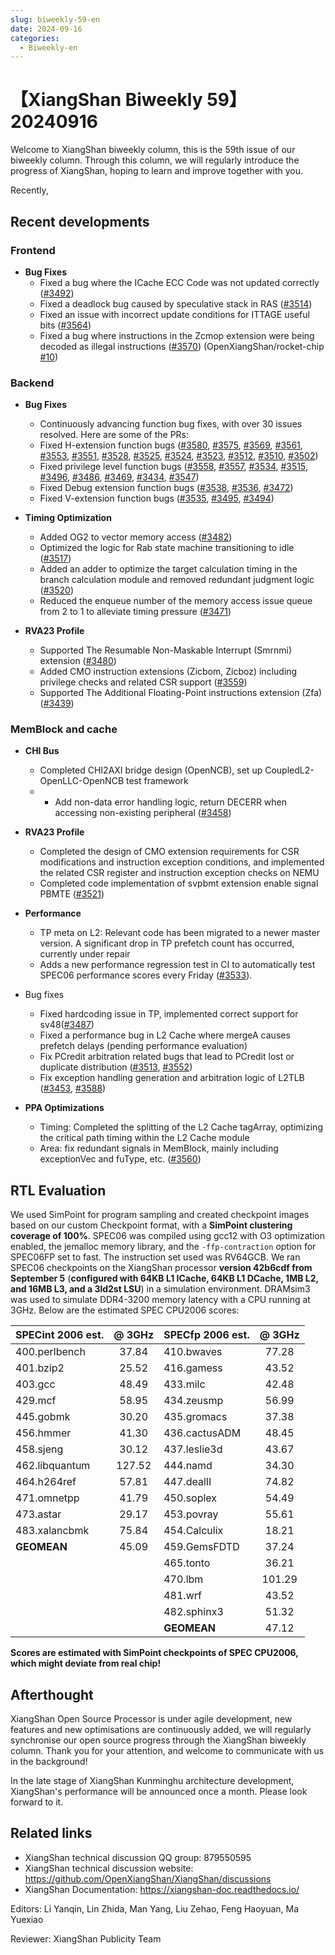 ```yaml
---
slug: biweekly-59-en
date: 2024-09-16
categories:
  - Biweekly-en
---
```


# 【XiangShan Biweekly 59】20240916

Welcome to XiangShan biweekly column, this is the 59th issue of our biweekly column. Through this column, we will regularly introduce the progress of XiangShan, hoping to learn and improve together with you.

Recently,

<!-- more -->
## Recent developments

### Frontend

- **Bug Fixes**
    - Fixed a bug where the ICache ECC Code was not updated correctly ([#3492](https://github.com/OpenXiangShan/XiangShan/pull/3492))
    - Fixed a deadlock bug caused by speculative stack in RAS ([#3514](https://github.com/OpenXiangShan/XiangShan/pull/3514))
    - Fixed an issue with incorrect update conditions for ITTAGE useful bits ([#3564](https://github.com/OpenXiangShan/XiangShan/pull/3564))
    - Fixed a bug where instructions in the Zcmop extension were being decoded as illegal instructions ([#3570](https://github.com/OpenXiangShan/XiangShan/pull/3570)) (OpenXiangShan/rocket-chip [#10](https://github.com/OpenXiangShan/rocket-chip/pull/10))

### Backend

- **Bug Fixes**
    - Continuously advancing function bug fixes, with over 30 issues resolved. Here are some of the PRs:
    - Fixed H-extension function bugs ([#3580](https://github.com/OpenXiangShan/XiangShan/pull/3580), [#3575](https://github.com/OpenXiangShan/XiangShan/pull/3575), [#3569](https://github.com/OpenXiangShan/XiangShan/pull/3569), [#3561](https://github.com/OpenXiangShan/XiangShan/pull/3561), [#3553](https://github.com/OpenXiangShan/XiangShan/pull/3553), [#3551](https://github.com/OpenXiangShan/XiangShan/pull/3551), [#3528](https://github.com/OpenXiangShan/XiangShan/pull/3528), [#3525](https://github.com/OpenXiangShan/XiangShan/pull/3525), [#3524](https://github.com/OpenXiangShan/XiangShan/pull/3524), [#3523](https://github.com/OpenXiangShan/XiangShan/pull/3523), [#3512](https://github.com/OpenXiangShan/XiangShan/pull/3512), [#3510](https://github.com/OpenXiangShan/XiangShan/pull/3510), [#3502](https://github.com/OpenXiangShan/XiangShan/pull/3502))
    - Fixed privilege level function bugs ([#3558](https://github.com/OpenXiangShan/XiangShan/pull/3558), [#3557](https://github.com/OpenXiangShan/XiangShan/pull/3557), [#3534](https://github.com/OpenXiangShan/XiangShan/pull/3534), [#3515](https://github.com/OpenXiangShan/XiangShan/pull/3515), [#3496](https://github.com/OpenXiangShan/XiangShan/pull/3496), [#3486](https://github.com/OpenXiangShan/XiangShan/pull/3486), [#3469](https://github.com/OpenXiangShan/XiangShan/pull/3469), [#3434](https://github.com/OpenXiangShan/XiangShan/pull/3434), [#3547](https://github.com/OpenXiangShan/XiangShan/pull/3547))
    - Fixed Debug extension function bugs ([#3538](https://github.com/OpenXiangShan/XiangShan/pull/3538), [#3536](https://github.com/OpenXiangShan/XiangShan/pull/3536), [#3472](https://github.com/OpenXiangShan/XiangShan/pull/3472))
    - Fixed V-extension function bugs ([#3535](https://github.com/OpenXiangShan/XiangShan/pull/3535), [#3495](https://github.com/OpenXiangShan/XiangShan/pull/3495), [#3494](https://github.com/OpenXiangShan/XiangShan/pull/3494))

- **Timing Optimization**
    - Added OG2 to vector memory access ([#3482](https://github.com/OpenXiangShan/XiangShan/pull/3482))
    - Optimized the logic for Rab state machine transitioning to idle ([#3517](https://github.com/OpenXiangShan/XiangShan/pull/3517))
    - Added an adder to optimize the target calculation timing in the branch calculation module and removed redundant judgment logic ([#3520](https://github.com/OpenXiangShan/XiangShan/pull/3520))
    - Reduced the enqueue number of the memory access issue queue from 2 to 1 to alleviate timing pressure ([#3471](https://github.com/OpenXiangShan/XiangShan/pull/3471))

- **RVA23 Profile**
    - Supported The Resumable Non-Maskable Interrupt (Smrnmi) extension ([#3480](https://github.com/OpenXiangShan/XiangShan/pull/3480))
    - Added CMO instruction extensions (Zicbom, Zicboz) including privilege checks and related CSR support ([#3559](https://github.com/OpenXiangShan/XiangShan/pull/3559))
    - Supported The Additional Floating-Point instructions extension (Zfa) ([#3439](https://github.com/OpenXiangShan/XiangShan/pull/3439))

### MemBlock and cache


- **CHI Bus**
    - Completed CHI2AXI bridge design (OpenNCB), set up CoupledL2-OpenLLC-OpenNCB test framework
    - - Add non-data error handling logic, return DECERR when accessing non-existing peripheral ([#3458](https://github.com/OpenXiangShan/XiangShan/pull/3458))

- **RVA23 Profile**
    - Completed the design of CMO extension requirements for CSR modifications and instruction exception conditions, and implemented the related CSR register and instruction exception checks on NEMU
    - Completed code implementation of svpbmt extension enable signal PBMTE ([#3521](https://github.com/OpenXiangShan/XiangShan/pull/3521))

- **Performance**
    - TP meta on L2: Relevant code has been migrated to a newer master version. A significant drop in TP prefetch count has occurred, currently under repair
    - Adds a new performance regression test in CI to automatically test SPEC06 performance scores every Friday ([#3533](https://github.com/OpenXiangShan/XiangShan/pull/3533)).

- Bug fixes
    - Fixed hardcoding issue in TP, implemented correct support for sv48([#3487](https://github.com/OpenXiangShan/XiangShan/commit/e1d5ffc2d93873b72146e78c8f6a904926de8590))
    - Fixed a performance bug in L2 Cache where mergeA causes prefetch delays (pending performance evaluation)
    - Fix PCredit arbitration related bugs that lead to PCredit lost or duplicate distribution ([#3513](https://github.com/OpenXiangShan/XiangShan/pull/3513), [#3552](https://github.com/OpenXiangShan/XiangShan/pull/3552))
    - Fix exception handling generation and arbitration logic of L2TLB ([#3453](https://github.com/OpenXiangShan/XiangShan/pull/3453), [#3588](https://github.com/OpenXiangShan/XiangShan/pull/3588))

- **PPA Optimizations**
    - Timing: Completed the splitting of the L2 Cache tagArray, optimizing the critical path timing within the L2 Cache module
    - Area: fix redundant signals in MemBlock, mainly including exceptionVec and fuType, etc. ([#3560](https://github.com/OpenXiangShan/XiangShan/pull/3560))

## RTL Evaluation

We used SimPoint for program sampling and created checkpoint images based on our custom Checkpoint format, with a **SimPoint clustering coverage of 100%**. SPEC06 was compiled using gcc12 with O3 optimization enabled, the jemalloc memory library, and the `-ffp-contraction` option for SPEC06FP set to fast. The instruction set used was RV64GCB. We ran SPEC06 checkpoints on the XiangShan processor **version 42b6cdf from September 5** (**configured with 64KB L1 ICache, 64KB L1 DCache, 1MB L2, and 16MB L3, and a 3ld2st LSU**) in a simulation environment. DRAMsim3 was used to simulate DDR4-3200 memory latency with a CPU running at 3GHz. Below are the estimated SPEC CPU2006 scores:

| SPECint 2006 est. | @ 3GHz | SPECfp 2006 est.  | @ 3GHz |
| :---------------- | :----: | :---------------- | :----: |
| 400.perlbench     | 37.84  | 410.bwaves        | 77.28  |
| 401.bzip2         | 25.52  | 416.gamess        | 43.52  |
| 403.gcc           | 48.49  | 433.milc          | 42.48  |
| 429.mcf           | 58.95  | 434.zeusmp        | 56.99  |
| 445.gobmk         | 30.20  | 435.gromacs       | 37.38  |
| 456.hmmer         | 41.30  | 436.cactusADM     | 48.45  |
| 458.sjeng         | 30.12  | 437.leslie3d      | 43.67  |
| 462.libquantum    | 127.52 | 444.namd          | 34.30  |
| 464.h264ref       | 57.81  | 447.dealII        | 74.82  |
| 471.omnetpp       | 41.79  | 450.soplex        | 54.49  |
| 473.astar         | 29.17  | 453.povray        | 55.61  |
| 483.xalancbmk     | 75.84  | 454.Calculix      | 18.21  |
| **GEOMEAN**       | 45.09  | 459.GemsFDTD      | 37.24  |
|                   |        | 465.tonto         | 36.21  |
|                   |        | 470.lbm           | 101.29 |
|                   |        | 481.wrf           | 43.52  |
|                   |        | 482.sphinx3       | 51.32  |
|                   |        | **GEOMEAN**       | 47.12  |

**Scores are estimated with SimPoint checkpoints of SPEC CPU2006, which might deviate from real chip!**

## Afterthought

XiangShan Open Source Processor is under agile development, new features and new optimisations are continuously added, we will regularly synchronise our open source progress through the XiangShan biweekly column. Thank you for your attention, and welcome to communicate with us in the background!

In the late stage of XiangShan Kunminghu architecture development, XiangShan's performance will be announced once a month. Please look forward to it.

## Related links

* XiangShan technical discussion QQ group: 879550595
* XiangShan technical discussion website: https://github.com/OpenXiangShan/XiangShan/discussions
* XiangShan Documentation: https://xiangshan-doc.readthedocs.io/

Editors: Li Yanqin, Lin Zhida, Man Yang, Liu Zehao, Feng Haoyuan, Ma Yuexiao

Reviewer: XiangShan Publicity Team
